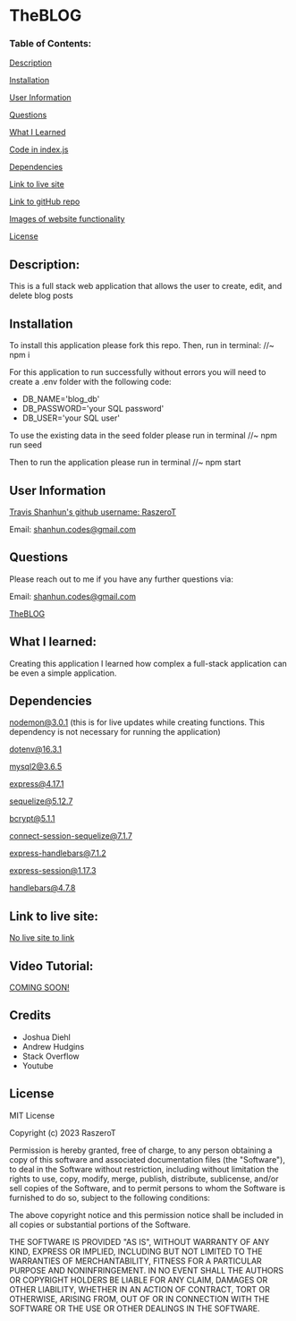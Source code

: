 # TheBLOG

### Table of Contents:

[Description](#description)

[Installation](#installation)

[User Information](#user-information)

[Questions](#questions)

[What I Learned](#what-i-learned)

[Code in index.js](#code-in-javascript)

[Dependencies](#dependencies)

[Link to live site](#link-to-live-site)

[Link to gitHub repo](#link-to-github-repository)

[Images of website functionality](#images-of-webpage-functionality)

[License](#license)

## Description:

This is a full stack web application that allows the user to create, edit, and delete blog posts

## Installation

To install this application please fork this repo. Then, run in terminal:
//~ npm i

For this application to run successfully without errors you will need to create a .env folder with the following code:

- DB_NAME='blog_db'
- DB_PASSWORD='your SQL password'
- DB_USER='your SQL user'

To use the existing data in the seed folder please run in terminal //~ npm run seed

Then to run the application please run in terminal //~ npm start

## User Information

<a href='https://github.com/RaszeroT'> Travis Shanhun's github username: RaszeroT</a>

Email: shanhun.codes@gmail.com

## Questions

Please reach out to me if you have any further questions via:

Email: shanhun.codes@gmail.com

<a href='https://github.com/RaszeroT/The-Blog'>TheBLOG</a>

## What I learned:

Creating this application I learned how complex a full-stack application can be even a simple application.

## Dependencies

nodemon@3.0.1 (this is for live updates while creating functions. This dependency is not necessary for running the application)

dotenv@16.3.1

mysql2@3.6.5

express@4.17.1

sequelize@5.12.7

bcrypt@5.1.1

connect-session-sequelize@7.1.7

express-handlebars@7.1.2

express-session@1.17.3

handlebars@4.7.8

## Link to live site:

<a href="N/A">No live site to link</a>

## Video Tutorial:

<a href=''>COMING SOON!</a>

## Credits
* Joshua Diehl
* Andrew Hudgins
* Stack Overflow
* Youtube

## License

MIT License

Copyright (c) 2023 RaszeroT

Permission is hereby granted, free of charge, to any person obtaining a copy
of this software and associated documentation files (the "Software"), to deal
in the Software without restriction, including without limitation the rights
to use, copy, modify, merge, publish, distribute, sublicense, and/or sell
copies of the Software, and to permit persons to whom the Software is
furnished to do so, subject to the following conditions:

The above copyright notice and this permission notice shall be included in all
copies or substantial portions of the Software.

THE SOFTWARE IS PROVIDED "AS IS", WITHOUT WARRANTY OF ANY KIND, EXPRESS OR
IMPLIED, INCLUDING BUT NOT LIMITED TO THE WARRANTIES OF MERCHANTABILITY,
FITNESS FOR A PARTICULAR PURPOSE AND NONINFRINGEMENT. IN NO EVENT SHALL THE
AUTHORS OR COPYRIGHT HOLDERS BE LIABLE FOR ANY CLAIM, DAMAGES OR OTHER
LIABILITY, WHETHER IN AN ACTION OF CONTRACT, TORT OR OTHERWISE, ARISING FROM,
OUT OF OR IN CONNECTION WITH THE SOFTWARE OR THE USE OR OTHER DEALINGS IN THE
SOFTWARE.
